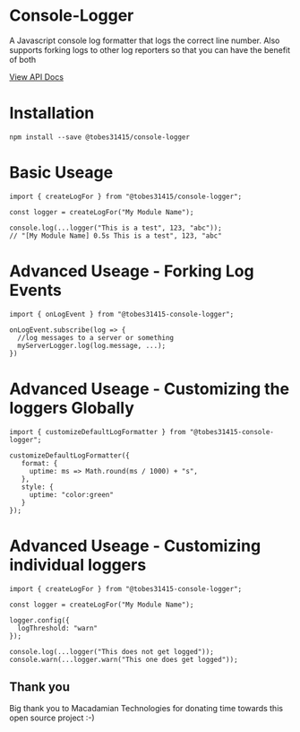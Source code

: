 # Console-Logger

A Javascript console log formatter that logs the correct line number. Also supports forking logs to other log reporters so that you can have the benefit of both

[View API Docs](docs/modules.md)

# Installation

    npm install --save @tobes31415/console-logger

# Basic Useage

    import { createLogFor } from "@tobes31415/console-logger";

    const logger = createLogFor("My Module Name");

    console.log(...logger("This is a test", 123, "abc"));
    // "[My Module Name] 0.5s This is a test", 123, "abc"

# Advanced Useage - Forking Log Events

    import { onLogEvent } from "@tobes31415-console-logger";

    onLogEvent.subscribe(log => {
      //log messages to a server or something
      myServerLogger.log(log.message, ...);
    })

# Advanced Useage - Customizing the loggers Globally

    import { customizeDefaultLogFormatter } from "@tobes31415-console-logger";

    customizeDefaultLogFormatter({
       format: {
         uptime: ms => Math.round(ms / 1000) + "s",
       },
       style: {
         uptime: "color:green"
       }
    });

# Advanced Useage - Customizing individual loggers

    import { createLogFor } from "@tobes31415-console-logger";

    const logger = createLogFor("My Module Name");

    logger.config({
      logThreshold: "warn"
    });

    console.log(...logger("This does not get logged"));
    console.warn(...logger.warn("This one does get logged"));

## Thank you

Big thank you to Macadamian Technologies for donating time towards this open source project :-)
